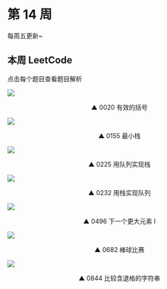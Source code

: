 # 第 14 周 <Badge text="已发布" type="warn"/>

每周五更新~



## 本周 LeetCode

点击每个题目查看题目解析

[![](https://w3fun-1253290453.cos.ap-chengdu.myqcloud.com/cattle/solution/easy/0020-valid-parentheses.png)](/solution/easy/0020-valid-parentheses.html)

<div style="text-align: center">▲ 0020 有效的括号</div>


[![](https://w3fun-1253290453.cos.ap-chengdu.myqcloud.com/cattle/solution/easy/0155-min-stack.png)](/solution/easy/0155-min-stack.html)

<div style="text-align: center">▲ 0155 最小栈</div>


[![](https://w3fun-1253290453.cos.ap-chengdu.myqcloud.com/cattle/solution/easy/0225-implement-stack-using-queues.png)](/solution/easy/0225-implement-stack-using-queues.html)

<div style="text-align: center">▲ 0225 用队列实现栈</div>


[![](https://w3fun-1253290453.cos.ap-chengdu.myqcloud.com/cattle/solution/easy/0232-implement-queue-using-stacks.png)](/solution/easy/0232-implement-queue-using-stacks.html)

<div style="text-align: center">▲ 0232 用栈实现队列</div>


[![](https://w3fun-1253290453.cos.ap-chengdu.myqcloud.com/cattle/solution/easy/0496-next-greater-element-i.png)](/solution/easy/0496-next-greater-element-i.html)

<div style="text-align: center">▲ 0496 下一个更大元素 I</div>


[![](https://w3fun-1253290453.cos.ap-chengdu.myqcloud.com/cattle/solution/easy/0682-baseball-game.png)](/solution/easy/0682-baseball-game.html)

<div style="text-align: center">▲ 0682 棒球比赛</div>


[![](https://w3fun-1253290453.cos.ap-chengdu.myqcloud.com/cattle/solution/easy/0844-backspace-string-compare.png)](/solution/easy/0844-backspace-string-compare.html)

<div style="text-align: center">▲ 0844 比较含退格的字符串</div>


